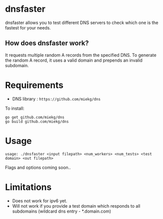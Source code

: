 # dnsfaster

dnsfaster allows you to test different DNS servers to check which one is the fastest for your needs.

## How does dnsfaster work?

It requests multiple random A records from the specified DNS.
To generate the random A record, it uses a valid domain and prepends an invalid subdomain.

# Requirements

- DNS library : `https://github.com/miekg/dns`

To install:
```
go get github.com/miekg/dns
go build github.com/miekg/dns
```

# Usage

`usage: ./dnsfaster <input filepath> <num_workers> <num_tests> <test domain> <out filepath>`

Flags and options coming soon..

# Limitations

- Does not work for ipv6 yet.
- Will not work if you provide a test domain which responds to all subdomains (wildcard dns entry - *.domain.com)
